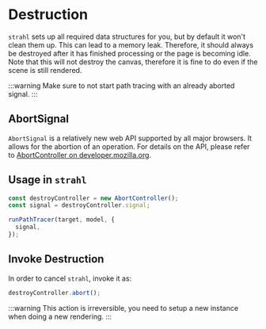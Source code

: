 # Destruction

`strahl` sets up all required data structures for you, but by default it won't clean them up. This can lead to a memory leak. Therefore, it should always be destroyed after it has finished processing or the page is becoming idle. Note that this will not destroy the canvas, therefore it is fine to do even if the scene is still rendered.

:::warning
Make sure to not start path tracing with an already aborted signal.
:::

## AbortSignal

`AbortSignal` is a relatively new web API supported by all major browsers. It allows for the abortion of an operation. For details on the API, please refer to [AbortController on developer.mozilla.org](https://developer.mozilla.org/en-US/docs/Web/API/AbortController).

## Usage in `strahl`

```js title="strahlConfiguration.js"
const destroyController = new AbortController();
const signal = destroyController.signal;

runPathTracer(target, model, {
  signal,
});
```

## Invoke Destruction

In order to cancel `strahl`, invoke it as:

```js
destroyController.abort();
```

:::warning
This action is irreversible, you need to setup a new instance when doing a new rendering.
:::
